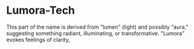 # Lumora-Tech
This part of the name is derived from "lumen" (light) and possibly "aura," suggesting something radiant, illuminating, or transformative. "Lumora" evokes feelings of clarity,
